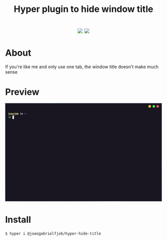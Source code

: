 <h1 align="center">
  Hyper plugin to hide window title <br/> <br/>

  <img src="https://img.shields.io/badge/npm-CB3837?style=for-the-badge&logo=npm&logoColor=white" />
  <img src="https://img.shields.io/badge/Hyper-000000?style=for-the-badge&logo=hyper&logoColor=white" />
</h1>

# About

If you're like me and only use one tab, the window title doesn't make much sense

# Preview

![](terminal.png)

# Install


```
$ hyper i @joaogabrielfjob/hyper-hide-title
```

